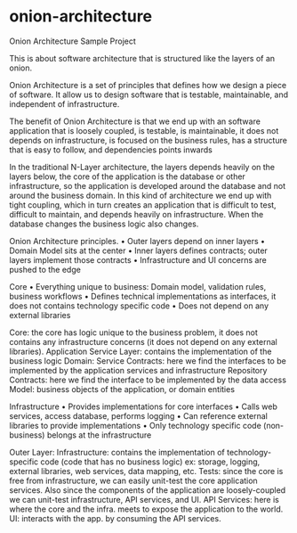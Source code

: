 # onion-architecture
Onion Architecture Sample Project

This is about software architecture that is structured like the layers of an onion.

Onion Architecture is a set of principles that defines how we design a piece of software. It allow us to design software that is testable, maintainable, and independent of infrastructure.

The benefit of Onion Architecture is that we end up with an software application that is loosely coupled, is testable, is maintainable, it does not depends on infrastructure, is focused on the business rules, has a structure that is easy to follow,  and dependencies points inwards

In the traditional N-Layer architecture, the layers depends heavily on the layers below, the core of the application is the database or other infrastructure, so the application is developed around the database and not around the business domain. In this kind of architecture we end up with tight coupling, which in turn creates an application that is difficult to test, difficult to maintain, and depends heavily on infrastructure. When the database changes the business logic also changes.

Onion Architecture principles.
•	Outer layers depend on inner layers
•	Domain Model sits at the center
•	Inner layers defines contracts; outer layers implement those contracts
•	Infrastructure and UI concerns are pushed to the edge

Core
•	Everything unique to business: Domain model, validation rules, business workflows
•	Defines technical implementations as interfaces, it does not contains technology specific code
•	Does not depend on any external libraries

Core: the core has logic unique to the business problem, it does not contains any infrastructure concerns (it does not depend on any external libraries). Application Service Layer: contains the implementation of the business logic
Domain: Service Contracts: here we find the interfaces to be implemented by the application services and infrastructure Repository Contracts: here we find the interface to be implemented by the data access Model: business objects of the application, or domain entities

Infrastructure
•	Provides implementations for core interfaces
•	Calls web services, access database, performs logging
•	Can reference external libraries to provide implementations
•	Only technology specific code (non-business) belongs at the infrastructure

Outer Layer: Infrastructure: contains the implementation of technology-specific code (code that has no business logic) ex: storage, logging, external libraries, web services, data mapping, etc. Tests: since the core is free from infrastructure, we can easily unit-test the core application services. Also since the components of the application are loosely-coupled we can unit-test infrastructure, API services, and UI. API Services: here is where the core and the infra. meets to expose the application to the world. UI: interacts with the app. by consuming the API services.
